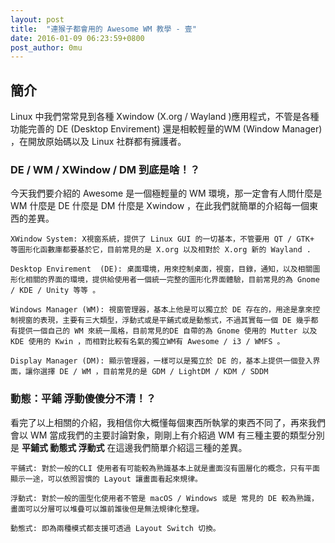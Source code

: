 ```yaml
---
layout: post
title:  "連猴子都會用的 Awesome WM 教學 - 壹" 
date: 2016-01-09 06:23:59+0800
post_author: 0mu
---
```


## 簡介
Linux 中我們常常見到各種 Xwindow (X.org / Wayland )應用程式，不管是各種功能完善的 DE (Desktop Envirement) 還是相較輕量的WM (Window Manager) ，在開放原始碼以及 Linux 社群都有擁護者。    

### DE / WM / XWindow / DM 到底是啥！？    
     
今天我們要介紹的 Awesome 是一個極輕量的 WM 環境，那一定會有人問什麼是 WM 什麼是 DE 什麼是 DM 什麼是 Xwindow ，在此我們就簡單的介紹每一個東西的差異。     

``` 
XWindow System: X視窗系統，提供了 Linux GUI 的一切基本，不管要用 QT / GTK+ 等圖形化函數庫都要基於它，目前常見的是 X.org 以及相對於 X.org 新的 Wayland .     

Desktop Envirement  (DE): 桌面環境，用來控制桌面，視窗，目錄，通知，以及相關圖形化相關的界面的環境，提供給使用者一個統一完整的圖形化界面體驗，目前常見的為 Gnome / KDE / Unity 等等 。    

Windows Manager (WM): 視窗管理器，基本上他是可以獨立於 DE 存在的，用途是拿來控制視窗的表現，主要有三大類型，浮動式或是平鋪式或是動態式，不過其實每一個 DE 幾乎都有提供一個自己的 WM 來統一風格，目前常見的DE 自帶的為 Gnome 使用的 Mutter 以及 KDE 使用的 Kwin ，而相對比較有名氣的獨立WM有 Awesome / i3 / WMFS 。

Display Manager (DM): 顯示管理器，一樣可以是獨立於 DE 的，基本上提供一個登入界面，讓你選擇 DE / WM ，目前常見的是 GDM / LightDM / KDM / SDDM
```

### 動態：平鋪 浮動傻傻分不清！？         
     

看完了以上相關的介紹，我相信你大概懂每個東西所執掌的東西不同了，再來我們會以 WM 當成我們的主要討論對象，剛剛上有介紹過 WM 有三種主要的類型分別是 **平鋪式 動態式 浮動式** 在這邊我們簡單介紹這三種的差異。

```
平鋪式: 對於一般的CLI 使用者有可能較為熟識基本上就是畫面沒有圖層化的概念，只有平面顯示一途，可以依照習慣的 Layout 讓畫面看起來規律。

浮動式: 對於一般的圖型化使用者不管是 macOS / Windows 或是 常見的 DE 較為熟識，畫面可以分層可以堆疊可以誰前誰後但是無法規律化整理。

動態式: 即為兩種模式都支援可透過 Layout Switch 切換。
```